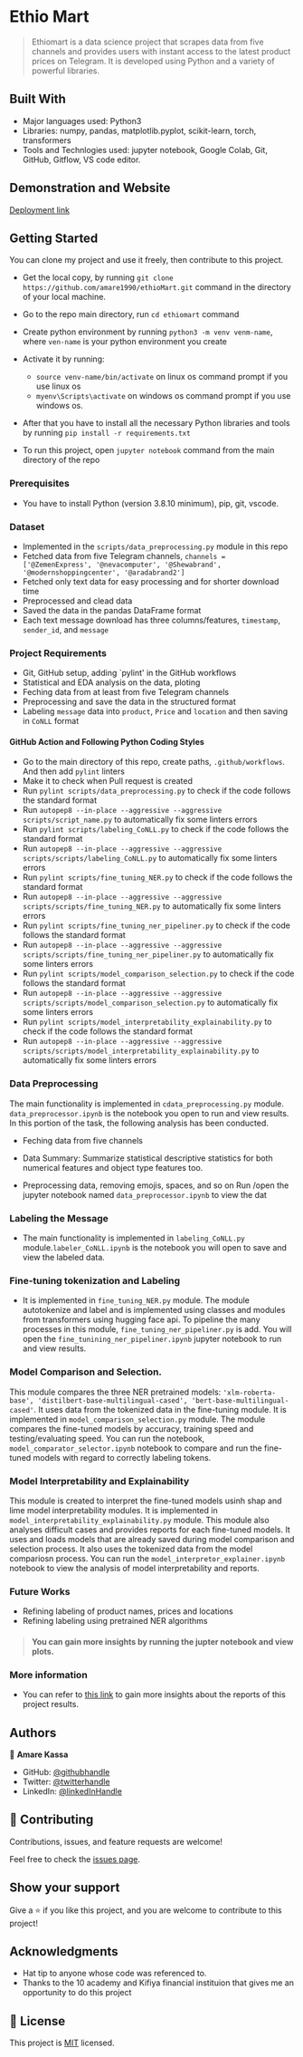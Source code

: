 # Ethio Mart

> Ethiomart is a data science project that scrapes data from five channels and provides users with instant access to the latest product prices on Telegram. It is developed using Python and a variety of powerful libraries.

## Built With

- Major languages used: Python3
- Libraries: numpy, pandas, matplotlib.pyplot, scikit-learn, torch, transformers
- Tools and Technlogies used: jupyter notebook, Google Colab, Git, GitHub, Gitflow, VS code editor.

## Demonstration and Website

[Deployment link]()

## Getting Started

You can clone my project and use it freely, then contribute to this project.

- Get the local copy, by running `git clone https://github.com/amare1990/ethioMart.git` command in the directory of your local machine.
- Go to the repo main directory, run `cd ethiomart` command
- Create python environment by running `python3 -m venv venm-name`, where `ven-name` is your python environment you create
- Activate it by running:
   - `source venv-name/bin/activate` on linux os command prompt if you use linux os
   - `myenv\Scripts\activate` on windows os command prompt if you use windows os.

- After that you have to install all the necessary Python libraries and tools by running `pip install -r requirements.txt`
- To run this project, open `jupyter notebook` command from the main directory of the repo

### Prerequisites

- You have to install Python (version 3.8.10 minimum), pip, git, vscode.

### Dataset

- Implemented in the `scripts/data_preprocessing.py` module in this repo
 - Fetched data from five Telegram channels, `channels = ['@ZemenExpress', '@nevacomputer', '@Shewabrand', '@modernshoppingcenter', '@aradabrand2']`
 - Fetched only text data for easy processing and for shorter download time
 - Preprocessed and clead data
 - Saved the data in the pandas DataFrame format
 - Each text message download has three columns/features, `timestamp`, `sender_id`, and `message`

### Project Requirements
- Git, GitHub setup, adding `pylint' in the GitHub workflows
- Statistical and EDA analysis on the data, ploting
- Feching data from at least from five Telegram channels
- Preprocessing and save the data in the structured format
- Labeling `message` data into `product`, `Price` and `location` and then saving in `CoNLL` format


#### GitHub Action and Following Python Coding Styles
- Go to the main directory of this repo, create paths, `.github/workflows`. And then add `pylint` linters
- Make it to check when Pull request is created
- Run `pylint scripts/data_preprocessing.py` to check if the code follows the standard format
- Run `autopep8 --in-place --aggressive --aggressive scripts/script_name.py` to automatically fix some linters errors
- Run `pylint scripts/labeling_CoNLL.py` to check if the code follows the standard format
- Run `autopep8 --in-place --aggressive --aggressive scripts/scripts/labeling_CoNLL.py` to automatically fix some linters errors
- Run `pylint scripts/fine_tuning_NER.py` to check if the code follows the standard format
- Run `autopep8 --in-place --aggressive --aggressive scripts/scripts/fine_tuning_NER.py` to automatically fix some linters errors
- Run `pylint scripts/fine_tuning_ner_pipeliner.py` to check if the code follows the standard format
- Run `autopep8 --in-place --aggressive --aggressive scripts/scripts/fine_tuning_ner_pipeliner.py` to automatically fix some linters errors
- Run `pylint scripts/model_comparison_selection.py` to check if the code follows the standard format
- Run `autopep8 --in-place --aggressive --aggressive scripts/scripts/model_comparison_selection.py` to automatically fix some linters errors
- Run `pylint scripts/model_interpretability_explainability.py` to check if the code follows the standard format
- Run `autopep8 --in-place --aggressive --aggressive scripts/scripts/model_interpretability_explainability.py` to automatically fix some linters errors

### Data Preprocessing

The main functionality is implemented in `cdata_preprocessing.py` module. `data_preprocessor.ipynb` is the notebook you open to run and view results.
In this portion of the task, the following analysis has been conducted.

- Feching data from five channels
- Data Summary:
    Summarize statistical descriptive statistics for both numerical features and object type features too.

- Preprocessing data, removing emojis, spaces, and so on
  Run /open the jupyter notebook named `data_preprocessor.ipynb` to view the dat

### Labeling the Message
- The main functionality is implemented in `labeling_CoNLL.py` module.`labeler_CoNLL.ipynb` is the notebook you will open to save and view the labeled data.

### Fine-tuning tokenization and Labeling
- It is implemented in `fine_tuning_NER.py` module. The module autotokenize and label and is implemented using classes and modules from transformers using hugging face api. To pipeline the many processes in this module, `fine_tuning_ner_pipeliner.py` is add. You will open the `fine_tunining_ner_pipeliner.ipynb` jupyter notebook to run and view results.

### Model Comparison and Selection.
This module compares the three NER pretrained models: `'xlm-roberta-base', 'distilbert-base-multilingual-cased', 'bert-base-multilingual-cased'`. It uses data from the tokenized data in the fine-tuning module. It is implemented in `model_comparison_selection.py` module. The module compares the fine-tuned models by accuracy, training speed and testing/evaluating speed. You can run the notebook, `model_comparator_selector.ipynb` notebook to compare and run the fine-tuned models with regard to correctly labeling tokens.

### Model Interpretability and Explainability
This module is created to interpret the fine-tuned models usinh shap and lime model interpretability modules. It is implemented in `model_interpretability_explainability.py` module. This module also analyses difficult cases and provides reports for each fine-tuned models. It uses and loads models that are already saved during model comparison and selection process. It also uses the tokenized data from the model compariosn process. You can run the `model_interpretor_explainer.ipynb` notebook to view the analysis of model interpretability and reports.

### Future Works
- Refining labeling of product names, prices and locations
- Refining labeling using pretrained NER algorithms


> #### You can gain more insights by running the jupter notebook and view plots.


### More information
- You can refer to [this link]() to gain more insights about the reports of this project results.

## Authors

👤 **Amare Kassa**

- GitHub: [@githubhandle](https://github.com/amare1990)
- Twitter: [@twitterhandle](https://twitter.com/@amaremek)
- LinkedIn: [@linkedInHandle](https://www.linkedin.com/in/amaremek/)

## 🤝 Contributing

Contributions, issues, and feature requests are welcome!

Feel free to check the [issues page](https://github.com/amare1990/ethioMart/issues).

## Show your support

Give a ⭐️ if you like this project, and you are welcome to contribute to this project!

## Acknowledgments

- Hat tip to anyone whose code was referenced to.
- Thanks to the 10 academy and Kifiya financial instituion that gives me an opportunity to do this project

## 📝 License

This project is [MIT](./LICENSE) licensed.
